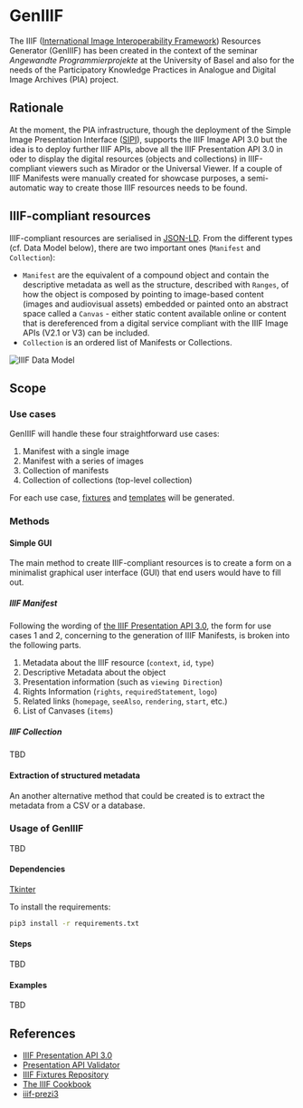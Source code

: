 # GenIIIF
The IIIF ([International Image Interoperability Framework](https://iiif.io/)) Resources Generator (GenIIIF) has been created in the context of the seminar _Angewandte Programmierprojekte_ at the University of Basel and also for the needs of the Participatory Knowledge Practices in Analogue and Digital Image Archives (PIA) project.

## Rationale
At the moment, the PIA infrastructure, though the deployment of the Simple Image Presentation Interface ([SIPI](https://sipi.io/)), supports the IIIF Image API 3.0 but the idea is to deploy further IIIF APIs, above all the IIIF Presentation API 3.0 in oder to display the digital resources (objects and collections) in IIIF-compliant viewers such as Mirador or the Universal Viewer. 
If a couple of IIIF Manifests were manually created for showcase purposes, a semi-automatic way to create those IIIF resources needs to be found.

## IIIF-compliant resources
IIIF-compliant resources are serialised in [JSON-LD](https://json-ld.org/). From the different types (cf. Data Model below), there are two important ones (`Manifest` and `Collection`): 

- `Manifest` are the equivalent of a compound object and contain the descriptive metadata as well as the structure, described with `Ranges`, of how the object is composed by pointing to image-based content (images and audiovisual assets) embedded or painted onto an abstract space called a `Canvas` - either static content available online or content that is dereferenced from a digital service compliant with the IIIF Image APIs (V2.1 or V3) can be included.
- `Collection` is an ordered list of Manifests or Collections. 

![IIIF Data Model](https://iiif.io/api/assets/images/data-model.png)

## Scope
### Use cases
GenIIIF will handle these four straightforward use cases:

1. Manifest with a single image
2. Manifest with a series of images
3. Collection of manifests
4. Collection of collections (top-level collection)

For each use case, [fixtures](fixtures/fixtures.md) and [templates](templates/templates.md) will be generated.

### Methods
#### Simple GUI
The main method to create IIIF-compliant resources is to create a form on a minimalist graphical user interface (GUI) that end users would have to fill out. 

##### IIIF Manifest

Following the wording of [the IIIF Presentation API 3.0](https://iiif.io/api/presentation/3.0/#52-manifest), the form for use cases 1 and 2, concerning to the generation of IIIF Manifests, is broken into the following parts.

1. Metadata about the IIIF resource (`context`, `id`, `type`)
2. Descriptive Metadata about the object
3. Presentation information (such as `viewing Direction`)
4. Rights Information (`rights`, `requiredStatement`, `logo`)
5. Related links (`homepage`, `seeAlso`, `rendering`, `start`, etc.)
6. List of Canvases (`items`)

##### IIIF Collection
TBD

#### Extraction of structured metadata
An another alternative method that could be created is to extract the metadata from a CSV or a database.

### Usage of GenIIIF
TBD

#### Dependencies
[Tkinter](https://realpython.com/python-gui-tkinter/)

To install the requirements:

```bash
pip3 install -r requirements.txt
```

#### Steps
TBD

#### Examples
TBD

## References
- [IIIF Presentation API 3.0](https://iiif.io/api/presentation/3.0/)
- [Presentation API Validator](https://presentation-validator.iiif.io/)
- [IIIF Fixtures Repository](https://fixtures.iiif.io/)
- [The IIIF Cookbook](https://iiif.io/api/cookbook/)
- [iiif-prezi3](https://github.com/iiif-prezi/iiif-prezi3)
